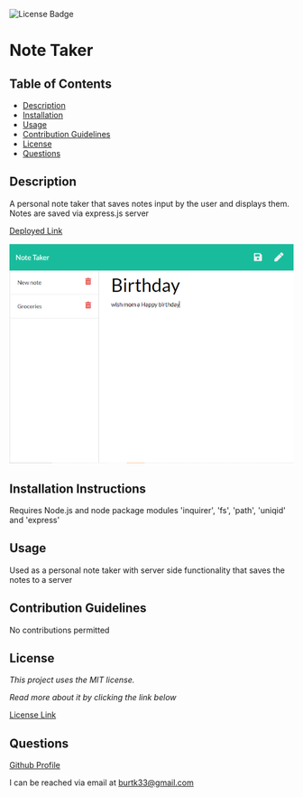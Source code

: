 ![License Badge](https://img.shields.io/static/v1?label=License&message=MIT&color=blue)
# Note Taker

## Table of Contents

* [Description](#description)
* [Installation](#installation)
* [Usage](#usage)
* [Contribution Guidelines](#contribution-guidelines)
* [License](#license)
* [Questions](#questions)
    
## Description
A personal note taker that saves notes input by the user and displays them. Notes are saved via express.js server

[Deployed Link](https://note-taker-burtk33.herokuapp.com/)

![Screenshot](./public/assets/images/screenshot.png)

## Installation Instructions
Requires Node.js and node package modules 'inquirer', 'fs', 'path', 'uniqid' and 'express'

## Usage
Used as a personal note taker with server side functionality that saves the notes to a server

## Contribution Guidelines
No contributions permitted

## License
*This project uses the MIT license.*

*Read more about it by clicking the link below*

[License Link](https://choosealicense.com/licenses/mit/)

## Questions
[Github Profile](https://github.com/burtk33)

I can be reached via email at burtk33@gmail.com
